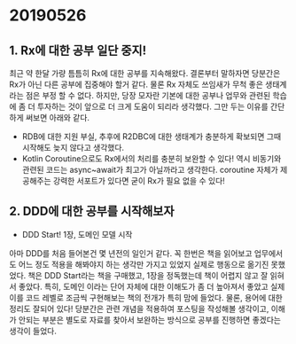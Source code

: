 # 20190526
## 1. Rx에 대한 공부 일단 중지!
최근 약 한달 가량 틈틈히 Rx에 대한 공부를 지속해왔다. 결론부터 말하자면 당분간은 Rx가 아닌 다른 공부에 집중해야 할거 같다. 물론 Rx 자체도 쓰임새가 무척 좋은 생태계라는 점은 부정 할 수 없다. 하지만, 당장 모자란 기본에 대한 공부나 업무와 관련된 학습에 좀 더 투자하는 것이 앞으로 더 크게 도움이 되리라 생각했다. 그만 두는 이유를 간단하게 써보면 아래와 같다.
- RDB에 대한 지원 부실, 추후에 R2DBC에 대한 생태계가 충분하게 확보되면 그때 시작해도 늦지 않다고 생각했다.
- Kotlin Coroutine으로도 Rx에서의 처리를 충분히 보완할 수 있다! 역시 비동기와 관련된 코드는 async~await가 최고가 아닐까라고 생각한다. coroutine 자체가 제공해주는 강력한 서포트가 있다면 굳이 Rx가 필요 없을 수 있다!
## 2. DDD에 대한 공부를 시작해보자
- DDD Start! 1장, 도메인 모델 시작

아마 DDD를 처음 들어본건 몇 년전의 일인거 같다. 꼭 한번은 책을 읽어보고 업무에서도 어느 정도 적용을 해봐야지 하는 생각만 가지고 있었지 실제로 행동으로 옮기진 못했었다. 책은 DDD Start라는 책을 구매했고, 1장을 정독했는데 책이 어렵지 않고 잘 읽혀서 좋았다. 특히, 도메인 이라는 단어 자체에 대한 이해도가 좀 더 높아져서 좋았고 실제 이를 코드 레벨로 조금씩 구현해보는 책의 전개가 특히 맘에 들었다. 물론, 용어에 대한 정리도 잘되어 있다! 당분간은 관련 개념을 적용하여 포스팅을 작성해볼 생각이고, 이해가 안되는 부분은 별도로 자료를 찾아서 보완하는 방식으로 공부를 진행하면 좋겠다는 생각이 들었다.
